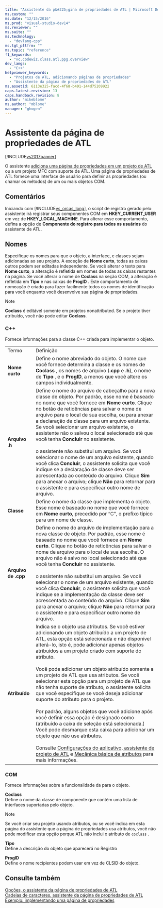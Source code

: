 ```yaml
---
title: "Assistente da p&#225;gina de propriedades de ATL | Microsoft Docs"
ms.custom: ""
ms.date: "12/15/2016"
ms.prod: "visual-studio-dev14"
ms.reviewer: ""
ms.suite: ""
ms.technology: 
  - "devlang-cpp"
ms.tgt_pltfrm: ""
ms.topic: "reference"
f1_keywords: 
  - "vc.codewiz.class.atl.ppg.overview"
dev_langs: 
  - "C++"
helpviewer_keywords: 
  - "Projetos de ATL, adicionando páginas de propriedades"
  - "Assistente da página de propriedades de ATL"
ms.assetid: 6113e325-facd-4f68-b491-144d75209922
caps.latest.revision: 13
caps.handback.revision: 8
author: "mikeblome"
ms.author: "mblome"
manager: "ghogen"
---
```

# Assistente da p&#225;gina de propriedades de ATL
[!INCLUDE[vs2017banner](../../assembler/inline/includes/vs2017banner.md)]

O assistente [adiciona uma página de propriedades em um projeto de ATL](../Topic/Adding%20an%20ATL%20Property%20Page.md) ou a um projeto MFC com suporte de ATL.  Uma página de propriedades de ATL fornece uma interface de usuário para definir as propriedades \(ou chamar os métodos\) de um ou mais objetos COM.  
  
## Comentários  
 Iniciando com [!INCLUDE[vs_orcas_long](../../atl/reference/includes/vs_orcas_long_md.md)], o script de registro gerado pelo assistente irá registrar seus componentes COM em **HKEY\_CURRENT\_USER** em vez de **HKEY\_LOCAL\_MACHINE**.  Para alterar esse comportamento, defina a opção de **Componente do registro para todos os usuários** do assistente de ATL.  
  
## Nomes  
 Especifique os nomes para que o objeto, a interface, e classes sejam adicionadas ao seu projeto.  A exceção de **Nome curto**, todas as caixas outros podem ser editadas independente.  Se você alterar o texto para **Nome curto**, a alteração é refletida em nomes de todas as caixas restantes na página.  Se você alterar o nome de **Coclass** na seção COM, a alteração é refletida em **Tipo** e nas caixas de **ProgID** .  Este comportamento de nomeação é criado para fazer facilmente todos os nomes de identificação para você enquanto você desenvolve sua página de propriedades.  
  
> [!NOTE]
>  **Coclass** é editável somente em projetos nonattributed.  Se o projeto tiver atribuído, você não pode editar **Coclass**.  
  
### C\+\+  
 Fornece informações para a classe C\+\+ criada para implementar o objeto.  
  
|||  
|-|-|  
|Termo|Definição|  
|**Nome curto**|Define o nome abreviado do objeto.  O nome que você fornece determina a classe e os nomes de **Coclass** , os nomes de arquivo \(**.cpp** e **.h**\), o nome de **Tipo** , e o **ProgID**, a menos que você altere os campos individualmente.|  
|**Arquivo .h**|Define o nome do arquivo de cabeçalho para a nova classe de objeto.  Por padrão, esse nome é baseado no nome que você fornece em **Nome curto**.  Clique no botão de reticências para salvar o nome de arquivo para o local de sua escolha, ou para anexar a declaração de classe para um arquivo existente.  Se você selecionar um arquivo existente, o assistente não o salvou o local selecionado até que você tenha **Concluir** no assistente.<br /><br /> o assistente não substitui um arquivo.  Se você selecionar o nome de um arquivo existente, quando você clica **Concluir**, o assistente solicita que você indique se a declaração de classe deve ser acrescentada ao conteúdo do arquivo.  Clique **Sim** para anexar o arquivo; clique **Não** para retornar para o assistente e para especificar outro nome de arquivo.|  
|**Classe**|Define o nome da classe que implementa o objeto.  Esse nome é baseado no nome que você fornece em **Nome curto**, precedido por “C”, o prefixo típico para um nome de classe.|  
|**Arquivo de .cpp**|Define o nome do arquivo de implementação para a nova classe de objeto.  Por padrão, esse nome é baseado no nome que você fornece em **Nome curto**.  Clique no botão de reticências para salvar o nome de arquivo para o local de sua escolha.  O arquivo não é salvo no local selecionado até que você tenha **Concluir** no assistente.<br /><br /> o assistente não substitui um arquivo.  Se você selecionar o nome de um arquivo existente, quando você clica **Concluir**, o assistente solicita que você indique se a implementação da classe deve ser acrescentada ao conteúdo do arquivo.  Clique **Sim** para anexar o arquivo; clique **Não** para retornar para o assistente e para especificar outro nome de arquivo.|  
|**Atribuído**|Indica se o objeto usa atributos.  Se você estiver adicionando um objeto atribuído a um projeto de ATL, esta opção está selecionada e não disponível alterá\-lo, isto é, pode adicionar apenas objetos atribuídos a um projeto criado com suporte do atributo.<br /><br /> Você pode adicionar um objeto atribuído somente a um projeto de ATL que usa atributos.  Se você selecionar esta opção para um projeto de ATL que não tenha suporte de atributo, o assistente solicita que você especifique se você deseja adicionar suporte do atributo para o projeto.<br /><br /> Por padrão, alguns objetos que você adicione após você definir essa opção é designado como \(atribuído a caixa de seleção está selecionada.\)  Você pode desmarque esta caixa para adicionar um objeto que não use atributos.<br /><br /> Consulte [Configurações do aplicativo, assistente de projeto de ATL](../Topic/Application%20Settings,%20ATL%20Project%20Wizard.md) e [Mecânica básica de atributos](../../windows/basic-mechanics-of-attributes.md) para mais informações.|  
  
### COM  
 Fornece informações sobre a funcionalidade da para o objeto.  
  
 **Coclass**  
 Define o nome da classe de componente que contém uma lista de interfaces suportadas pelo objeto.  
  
> [!NOTE]
>  Se você criar seu projeto usando atributos, ou se você indica em esta página do assistente que a página de propriedades usa atributos, você não pode modificar esta opção porque ATL não inclui o atributo de `coclass` .  
  
 **Tipo**  
 Define a descrição do objeto que aparecerá no Registro  
  
 **ProgID**  
 Define o nome recipientes podem usar em vez de CLSID do objeto.  
  
## Consulte também  
 [Opções, o assistente da página de propriedades de ATL](../../atl/reference/options-atl-property-page-wizard.md)   
 [Cadeias de caracteres, assistente da página de propriedades de ATL](../../atl/reference/strings-atl-property-page-wizard.md)   
 [Exemplo: implementando uma página de propriedades](../../atl/example-implementing-a-property-page.md)